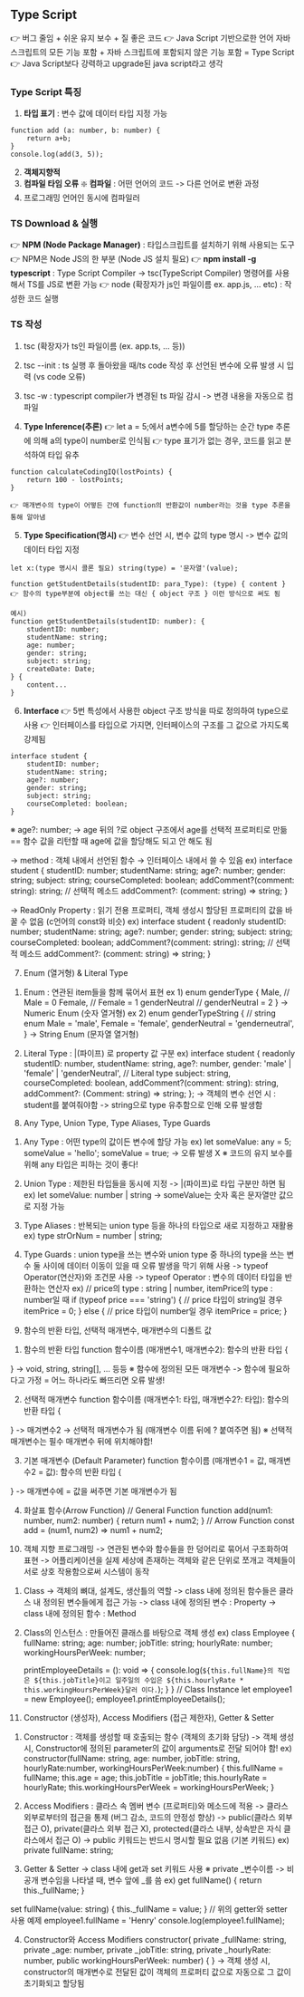 ## Type Script
👉 버그 줄임 + 쉬운 유지 보수 + 질 좋은 코드
👉 Java Script 기반으로한 언어 
자바 스크립트의 모든 기능 포함 + 자바 스크립트에 포함되지 않은 기능 포함 = Type Script
👉 Java Script보다 강력하고 upgrade된 java script라고 생각
### Type Script 특징
1. **타입 표기** : 변수 값에 데이터 타입 지정 가능

```
function add (a: number, b: number) {
	return a+b;
}
console.log(add(3, 5));
```

2. **객체지향적**
3. **컴파일 타임 오류**
❇️ **컴파일** : 어떤 언어의 코드 -> 다른 언어로 변환 과정
4. 프로그래밍 언어인 동시에 컴파일러

### TS Download & 실행
👉 **NPM (Node Package Manager)** : 타입스크립트를 설치하기 위해 사용되는 도구
👉 NPM은 Node JS의 한 부분 (Node JS 설치 필요)
👉 **npm install -g typescript** : Type Script Compiler -> tsc(TypeScript Compiler) 명령어를 사용해서 TS를 JS로 변환 가능
👉 node (확장자가 js인 파일이름 ex. app.js, ... etc) : 작성한 코드 실행

### TS 작성
1. tsc (확장자가 ts인 파일이름 (ex. app.ts, ... 등))
2. tsc --init : ts 실행 후 돌아왔을 때/ts code 작성 후 선언된 변수에 오류 발생 시 입력 (vs code 오류)
3. tsc -w : typescript compiler가 변경된 ts 파일 감시 -> 변경 내용을 자동으로 컴파일

4. **Type Inference(추론)**
👉 let a = 5;에서 a변수에 5를 할당하는 순간 type 추론에 의해 a의 type이 number로 인식됨
👉 type 표기가 없는 경우, 코드를 읽고 분석하여 타입 유추

```
function calculateCodingIQ(lostPoints) {
    return 100 - lostPoints;
}

👉 매개변수의 type이 어떻든 간에 function의 반환값이 number라는 것을 type 추론을 통해 알아냄
```

5. **Type Specification(명시)** 
👉 변수 선언 시, 변수 값의 type 명시 -> 변수 값의 데이터 타입 지정

```
let x:(type 명시시 콜론 필요) string(type) = '문자열'(value);

function getStudentDetails(studentID: para_Type): (type) { content }
👉 함수의 type부분에 object를 쓰는 대신 { object 구조 } 이런 방식으로 써도 됨

예시)
function getStudentDetails(studentID: number): {
	studentID: number;
	studentName: string;
	age: number;
	gender: string;
	subject: string;
	createDate: Date;
} {
	content...
}
```

6. **Interface**
👉 5번 특성에서 사용한 object 구조 방식을 따로 정의하여 type으로 사용
👉 인터페이스를 타입으로 가지면, 인터페이스의 구조를 그 값으로 가지도록 강제됨

```
interface student {
    studentID: number;
    studentName: string;
    age?: number;
    gender: string;
    subject: string;
    courseCompleted: boolean;
}
```
※ age?: number; → age 뒤의 ?로 object 구조에서 age를 선택적 프로퍼티로 만듦
 == 함수 값을 리턴할 때 age에 값을 할당해도 되고 안 해도 됨

 -> method : 객체 내에서 선언된 함수 → 인터페이스 내에서 쓸 수 있음
 ex) 
 interface student {
    studentID: number;
    studentName: string;
    age?: number;
    gender: string;
    subject: string;
    courseCompleted: boolean;
	addComment?(comment: string): string;		// 선택적 메소드
	addComment?: (comment: string) => string;
}

-> ReadOnly Property : 읽기 전용 프로퍼티, 객체 생성시 할당된 프로퍼티의 값을 바꿀 수 없음 (c언어의 const와 비슷)
ex)
interface student {
    readonly studentID: number;
    studentName: string;
    age?: number;
    gender: string;
    subject: string;
    courseCompleted: boolean;
	addComment?(comment: string): string;		// 선택적 메소드
	addComment?: (comment: string) => string;
}

7. Enum (열거형) & Literal Type
1) Enum : 연관된 item들을 함께 묶어서 표현
ex 1)
enum genderType {
    Male,           // Male = 0
    Female,         // Female = 1
    genderNeutral   // genderNeutral = 2
}
-> Numeric Enum (숫자 열거형)
ex 2)
enum genderTypeString {     // string enum
    Male = 'male',
    Female = 'female',
    genderNeutral = 'genderneutral',
}
-> String Enum (문자열 열거형)

2) Literal Type : |(파이프) 로 property 값 구분
ex)
interface student {
    readonly studentID: number,
    studentName: string,
    age?: number,
    gender: 'male' | 'female' | 'genderNeutral',	// Literal type
    subject: string,
    courseCompleted: boolean,
    addComment?(comment: string): string,
    addComment?: (Comment: string) => string;
};
-> 객체의 변수 선언 시 : student를 붙여줘야함
-> string으로 type 유추함으로 인해 오류 발생함

8. Any Type, Union Type, Type Aliases, Type Guards
1) Any Type : 어떤 type의 값이든 변수에 할당 가능
ex)
let someValue: any = 5;
someValue = 'hello';
someValue = true;
-> 오류 발생 X
※ 코드의 유지 보수를 위해 any 타입은 피하는 것이 좋다!

2) Union Type : 제한된 타입들을 동시에 지정
-> |(파이프)로 타입 구분만 하면 됨
ex)
let someValue: number | string
-> someValue는 숫자 혹은 문자열만 값으로 지정 가능

3) Type Aliases : 반복되는 union type 등을 하나의 타입으로 새로 지정하고 재활용
ex)
type strOrNum = number | string;

4) Type Guards : 
	union type을 쓰는 변수와 union type 중 하나의 type을 쓰는 변수 
	둘 사이에 데이터 이동이 있을 때 오류 발생을 막기 위해 사용
-> typeof Operator(연산자)와 조건문 사용
-> typeof Operator : 변수의 데이터 타입을 반환하는 연산자
ex)
// price의 type : string | number, itemPrice의 type : number일 때
if (typeof price === 'string') {    // price 타입이 string일 경우
	itemPrice = 0;
}
else {	// price 타입이 number일 경우
	itemPrice = price;
}

9. 함수의 반환 타입, 선택적 매개변수, 매개변수의 디폴트 값
1) 함수의 반환 타입
function 함수이름 (매개변수1, 매개변수2): 함수의 반환 타입 {

}
-> void, string, string[], ... 등등
※ 함수에 정의된 모든 매개변수 -> 함수에 필요하다고 가정 = 어느 하나라도 빠뜨리면 오류 발생!

2) 선택적 매개변수
function 함수이름 (매개변수1: 타입, 매개변수2?: 타입): 함수의 반환 타입 {

}
-> 매겨변수2 → 선택적 매개변수가 됨 (매개변수 이름 뒤에 ? 붙여주면 됨)
※ 선택적 매개변수는 필수 매개변수 뒤에 위치해야함!

3) 기본 매개변수 (Default Parameter)
function 함수이름 (매개변수1 = 값, 매개변수2 = 값): 함수의 반환 타입 {

}
-> 매개변수에 = 값을 써주면 기본 매개변수가 됨

4) 화살표 함수(Arrow Function)
// General Function
function add(num1: number, num2: number) {
    return num1 + num2;
}
// Arrow Function
const add = (num1, num2) => num1 + num2;

10. 객체 지향 프로그래밍
-> 연관된 변수와 함수들을 한 덩어리로 묶어서 구조화하여 표현
-> 어플리케이션을 실제 세상에 존재하는 객체와 같은 단위로 쪼개고
	객체들이 서로 상호 작용함으로써 시스템이 동작

1) Class
-> 객체의 뼈대, 설계도, 생산틀의 역할
-> class 내에 정의된 함수들은 클라스 내 정의된 변수들에게 접근 가능
-> class 내에 정의된 변수 : Property
-> class 내에 정의된 함수 : Method

2) Class의 인스턴스 : 만들어진 클래스를 바탕으로 객체 생성
ex)
class Employee {
    fullName: string;
    age: number;
    jobTitle: string;
    hourlyRate: number;
    workingHoursPerWeek: number;

    printEmployeeDetails = (): void => {
        console.log(`${this.fullName}의 직업은 ${this.jobTitle}이고 일주일의 수입은
        ${this.hourlyRate * this.workingHoursPerWeek}달러 이다.`);
    }
}
// Class Instance
let employee1 = new Employee();
employee1.printEmployeeDetails();

11. Constructor (생성자), Access Modifiers (접근 제한자), Getter & Setter
1) Constructor : 객체를 생성할 때 호출되는 함수 (객체의 초기화 담당)
-> 객체 생성 시, Constructor에 정의된 parameter의 값이 arguments로 전달 되어야 함!
ex)
constructor(fullName: string, age: number, jobTitle: string,
hourlyRate:number, workingHoursPerWeek:number) {
	this.fullName = fullName;
	this.age = age;
	this.jobTitle = jobTitle;
	this.hourlyRate = hourlyRate;
	this.workingHoursPerWeek = workingHoursPerWeek;
}

2) Access Modifiers : 클라스 속 멤버 변수 (프로퍼티)와 메소드에 적용
-> 클라스 외부로부터의 접근을 통제 (버그 감소, 코드의 안정성 향상)
-> public(클라스 외부 접근 O), private(클라스 외부 접근 X), protected(클라스 내부, 상속받은 자식 클라스에서 접근 O)
-> public 키워드는 반드시 명시할 필요 없음 (기본 키워드)
ex)
private fullName: string;

3) Getter & Setter
-> class 내에 get과 set 키워드 사용
※ private _변수이름 -> 비공개 변수임을 나타낼 때, 변수 앞에 _를 씀
ex)
get fullName() {
	return this._fullName;
}

set fullName(value: string) {
	this._fullName = value;
}
// 위의 getter와 setter 사용 예제
employee1.fullName = 'Henry'
console.log(employee1.fullName);

4) Constructor와 Access Modifiers
constructor(
	private _fullName: string,
	private _age: number,
	private _jobTitle: string,
	private _hourlyRate: number,
	public workingHoursPerWeek: number) {
}
-> 객체 생성 시, constructor의 매개변수로 전달된 값이 객체의 프로퍼티 값으로 
	자동으로 그 값이 초기화되고 할당됨